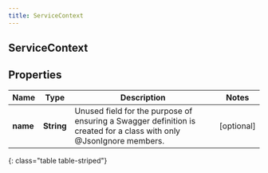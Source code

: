 ```yaml
---
title: ServiceContext
---
```

## ServiceContext


## Properties

| Name | Type | Description | Notes |
| ------------ | ------------- | ------------- | ------------- |
| **name** | <!----><!---->**String**<!----> | Unused field for the purpose of ensuring a Swagger definition is created for a class with only @JsonIgnore members. |  [optional] |
{: class="table table-striped"}



